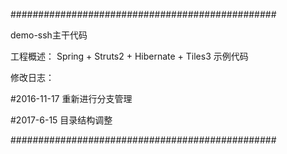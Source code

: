 ################################################

demo-ssh主干代码

工程概述：
Spring + Struts2 + Hibernate + Tiles3 示例代码

修改日志：

#2016-11-17 
重新进行分支管理

#2017-6-15 
目录结构调整

################################################
